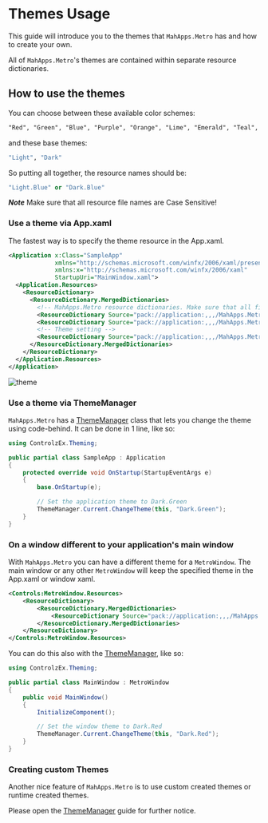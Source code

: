 # Themes Usage

This guide will introduce you to the themes that `MahApps.Metro` has and how to create your own.

All of `MahApps.Metro`'s themes are contained within separate resource dictionaries.

## How to use the themes

You can choose between these available color schemes:

```xml
"Red", "Green", "Blue", "Purple", "Orange", "Lime", "Emerald", "Teal", "Cyan", "Cobalt", "Indigo", "Violet", "Pink", "Magenta", "Crimson", "Amber", "Yellow", "Brown", "Olive", "Steel", "Mauve", "Taupe", "Sienna"
```

and these base themes:

```fsharp
"Light", "Dark"
```

So putting all together, the resource names should be:

```fsharp
"Light.Blue" or "Dark.Blue"
```

***Note***
Make sure that all resource file names are Case Sensitive!

### Use a theme via App.xaml

The fastest way is to specify the theme resource in the App.xaml.

```xml
<Application x:Class="SampleApp"
             xmlns="http://schemas.microsoft.com/winfx/2006/xaml/presentation"
             xmlns:x="http://schemas.microsoft.com/winfx/2006/xaml"
             StartupUri="MainWindow.xaml">
  <Application.Resources>
    <ResourceDictionary>
      <ResourceDictionary.MergedDictionaries>
        <!-- MahApps.Metro resource dictionaries. Make sure that all file names are Case Sensitive! -->
        <ResourceDictionary Source="pack://application:,,,/MahApps.Metro;component/Styles/Controls.xaml" />
        <ResourceDictionary Source="pack://application:,,,/MahApps.Metro;component/Styles/Fonts.xaml" />
        <!-- Theme setting -->
        <ResourceDictionary Source="pack://application:,,,/MahApps.Metro;component/Styles/Themes/Light.Blue.xaml" />
      </ResourceDictionary.MergedDictionaries>
    </ResourceDictionary>
  </Application.Resources>
</Application>
```

![theme](https://mahapps.com/docs/guides/images/metrowindow.png)

### Use a theme via ThemeManager

`MahApps.Metro` has a [ThemeManager](https://mahapps.com/docs/themes/thememanager) class that lets you change the theme using code-behind. It can be done in 1 line, like so:

```csharp
using ControlzEx.Theming;

public partial class SampleApp : Application
{
    protected override void OnStartup(StartupEventArgs e)
    {
        base.OnStartup(e);

        // Set the application theme to Dark.Green
        ThemeManager.Current.ChangeTheme(this, "Dark.Green");
    }
}
```

### On a window different to your application's main window

With `MahApps.Metro` you can have a different theme for a `MetroWindow`. The main window or any other `MetroWindow` will keep the specified theme in the App.xaml or window xaml.

```xml
<Controls:MetroWindow.Resources>
    <ResourceDictionary>
        <ResourceDictionary.MergedDictionaries>
            <ResourceDictionary Source="pack://application:,,,/MahApps.Metro;component/Styles/Themes/Dark.Red.xaml" />
        </ResourceDictionary.MergedDictionaries>
    </ResourceDictionary>
</Controls:MetroWindow.Resources>
```

You can do this also with the [ThemeManager](https://mahapps.com/docs/themes/thememanager), like so:

```csharp
using ControlzEx.Theming;

public partial class MainWindow : MetroWindow
{
    public void MainWindow()
    {
        InitializeComponent();

        // Set the window theme to Dark.Red
        ThemeManager.Current.ChangeTheme(this, "Dark.Red");
    }
}
```

### Creating custom Themes

Another nice feature of `MahApps.Metro` is to use custom created themes or runtime created themes.

Please open the [ThemeManager](https://mahapps.com/docs/themes/thememanager) guide for further notice.